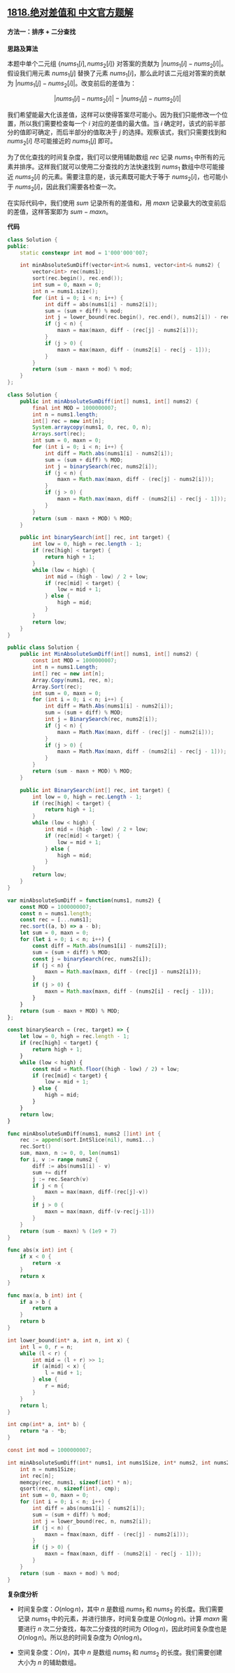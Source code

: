 ## [1818.绝对差值和 中文官方题解](https://leetcode.cn/problems/minimum-absolute-sum-difference/solutions/100000/jue-dui-chai-zhi-he-by-leetcode-solution-gv78)
#### 方法一：排序 + 二分查找

**思路及算法**

本题中单个二元组 $\{\textit{nums}_1[i],\textit{nums}_2[i]\}$ 对答案的贡献为 $\Big |\textit{nums}_1[i]-\textit{nums}_2[i]\Big |$。假设我们用元素 $\textit{nums}_1[j]$ 替换了元素 $\textit{nums}_1[i]$，那么此时该二元组对答案的贡献为 $\Big |\textit{nums}_1[j]-\textit{nums}_2[i]\Big |$。改变前后的差值为：

$$
\Big |\textit{nums}_1[i]-\textit{nums}_2[i]\Big | - \Big |\textit{nums}_1[j]-\textit{nums}_2[i]\Big |
$$

我们希望能最大化该差值，这样可以使得答案尽可能小。因为我们只能修改一个位置，所以我们需要检查每一个 $i$ 对应的差值的最大值。当 $i$ 确定时，该式的前半部分的值即可确定，而后半部分的值取决于 $j$ 的选择。观察该式，我们只需要找到和 $\textit{nums}_2[i]$ 尽可能接近的 $\textit{nums}_1[j]$ 即可。

为了优化查找的时间复杂度，我们可以使用辅助数组 $\textit{rec}$ 记录 $\textit{nums}_1$ 中所有的元素并排序。这样我们就可以使用二分查找的方法快速找到 $\textit{nums}_1$ 数组中尽可能接近 $\textit{nums}_2[i]$ 的元素。需要注意的是，该元素既可能大于等于 $\textit{nums}_2[i]$，也可能小于 $\textit{nums}_2[i]$，因此我们需要各检查一次。

在实际代码中，我们使用 $\textit{sum}$ 记录所有的差值和，用 $\textit{maxn}$ 记录最大的改变前后的差值，这样答案即为 $\textit{sum}-\textit{maxn}$。

**代码**

```C++ [sol1-C++]
class Solution {
public:
    static constexpr int mod = 1'000'000'007;

    int minAbsoluteSumDiff(vector<int>& nums1, vector<int>& nums2) {
        vector<int> rec(nums1);
        sort(rec.begin(), rec.end());
        int sum = 0, maxn = 0;
        int n = nums1.size();
        for (int i = 0; i < n; i++) {
            int diff = abs(nums1[i] - nums2[i]);
            sum = (sum + diff) % mod;
            int j = lower_bound(rec.begin(), rec.end(), nums2[i]) - rec.begin();
            if (j < n) {
                maxn = max(maxn, diff - (rec[j] - nums2[i]));
            }
            if (j > 0) {
                maxn = max(maxn, diff - (nums2[i] - rec[j - 1]));
            }
        }
        return (sum - maxn + mod) % mod;
    }
};
```

```Java [sol1-Java]
class Solution {
    public int minAbsoluteSumDiff(int[] nums1, int[] nums2) {
        final int MOD = 1000000007;
        int n = nums1.length;
        int[] rec = new int[n];
        System.arraycopy(nums1, 0, rec, 0, n);
        Arrays.sort(rec);
        int sum = 0, maxn = 0;
        for (int i = 0; i < n; i++) {
            int diff = Math.abs(nums1[i] - nums2[i]);
            sum = (sum + diff) % MOD;
            int j = binarySearch(rec, nums2[i]);
            if (j < n) {
                maxn = Math.max(maxn, diff - (rec[j] - nums2[i]));
            }
            if (j > 0) {
                maxn = Math.max(maxn, diff - (nums2[i] - rec[j - 1]));
            }
        }
        return (sum - maxn + MOD) % MOD;
    }

    public int binarySearch(int[] rec, int target) {
        int low = 0, high = rec.length - 1;
        if (rec[high] < target) {
            return high + 1;
        }
        while (low < high) {
            int mid = (high - low) / 2 + low;
            if (rec[mid] < target) {
                low = mid + 1;
            } else {
                high = mid;
            }
        }
        return low;
    }
}
```

```C# [sol1-C#]
public class Solution {
    public int MinAbsoluteSumDiff(int[] nums1, int[] nums2) {
        const int MOD = 1000000007;
        int n = nums1.Length;
        int[] rec = new int[n];
        Array.Copy(nums1, rec, n);
        Array.Sort(rec);
        int sum = 0, maxn = 0;
        for (int i = 0; i < n; i++) {
            int diff = Math.Abs(nums1[i] - nums2[i]);
            sum = (sum + diff) % MOD;
            int j = BinarySearch(rec, nums2[i]);
            if (j < n) {
                maxn = Math.Max(maxn, diff - (rec[j] - nums2[i]));
            }
            if (j > 0) {
                maxn = Math.Max(maxn, diff - (nums2[i] - rec[j - 1]));
            }
        }
        return (sum - maxn + MOD) % MOD;
    }

    public int BinarySearch(int[] rec, int target) {
        int low = 0, high = rec.Length - 1;
        if (rec[high] < target) {
            return high + 1;
        }
        while (low < high) {
            int mid = (high - low) / 2 + low;
            if (rec[mid] < target) {
                low = mid + 1;
            } else {
                high = mid;
            }
        }
        return low;
    }
}
```

```JavaScript [sol1-JavaScript]
var minAbsoluteSumDiff = function(nums1, nums2) {
    const MOD = 1000000007;
    const n = nums1.length;
    const rec = [...nums1];
    rec.sort((a, b) => a - b);
    let sum = 0, maxn = 0;
    for (let i = 0; i < n; i++) {
        const diff = Math.abs(nums1[i] - nums2[i]);
        sum = (sum + diff) % MOD;
        const j = binarySearch(rec, nums2[i]);
        if (j < n) {
            maxn = Math.max(maxn, diff - (rec[j] - nums2[i]));
        }
        if (j > 0) {
            maxn = Math.max(maxn, diff - (nums2[i] - rec[j - 1]));
        }
    }
    return (sum - maxn + MOD) % MOD;
};

const binarySearch = (rec, target) => {
    let low = 0, high = rec.length - 1;
    if (rec[high] < target) {
        return high + 1;
    }
    while (low < high) {
        const mid = Math.floor((high - low) / 2) + low;
        if (rec[mid] < target) {
            low = mid + 1;
        } else {
            high = mid;
        }
    }
    return low;
}
```

```go [sol1-Golang]
func minAbsoluteSumDiff(nums1, nums2 []int) int {
    rec := append(sort.IntSlice(nil), nums1...)
    rec.Sort()
    sum, maxn, n := 0, 0, len(nums1)
    for i, v := range nums2 {
        diff := abs(nums1[i] - v)
        sum += diff
        j := rec.Search(v)
        if j < n {
            maxn = max(maxn, diff-(rec[j]-v))
        }
        if j > 0 {
            maxn = max(maxn, diff-(v-rec[j-1]))
        }
    }
    return (sum - maxn) % (1e9 + 7)
}

func abs(x int) int {
    if x < 0 {
        return -x
    }
    return x
}

func max(a, b int) int {
    if a > b {
        return a
    }
    return b
}
```

```C [sol1-C]
int lower_bound(int* a, int n, int x) {
    int l = 0, r = n;
    while (l < r) {
        int mid = (l + r) >> 1;
        if (a[mid] < x) {
            l = mid + 1;
        } else {
            r = mid;
        }
    }
    return l;
}

int cmp(int* a, int* b) {
    return *a - *b;
}

const int mod = 1000000007;

int minAbsoluteSumDiff(int* nums1, int nums1Size, int* nums2, int nums2Size) {
    int n = nums1Size;
    int rec[n];
    memcpy(rec, nums1, sizeof(int) * n);
    qsort(rec, n, sizeof(int), cmp);
    int sum = 0, maxn = 0;
    for (int i = 0; i < n; i++) {
        int diff = abs(nums1[i] - nums2[i]);
        sum = (sum + diff) % mod;
        int j = lower_bound(rec, n, nums2[i]);
        if (j < n) {
            maxn = fmax(maxn, diff - (rec[j] - nums2[i]));
        }
        if (j > 0) {
            maxn = fmax(maxn, diff - (nums2[i] - rec[j - 1]));
        }
    }
    return (sum - maxn + mod) % mod;
}
```

**复杂度分析**

- 时间复杂度：$O(n \log n)$，其中 $n$ 是数组 $\textit{nums}_1$ 和 $\textit{nums}_2$ 的长度。我们需要记录 $\textit{nums}_1$ 中的元素，并进行排序，时间复杂度是 $O(n \log n)$。计算 $\textit{maxn}$ 需要进行 $n$ 次二分查找，每次二分查找的时间为 $O(\log n)$，因此时间复杂度也是 $O(n \log n)$。所以总的时间复杂度为 $O(n \log n)$。

- 空间复杂度：$O(n)$，其中 $n$ 是数组 $\textit{nums}_1$ 和 $\textit{nums}_2$ 的长度。我们需要创建大小为 $n$ 的辅助数组。